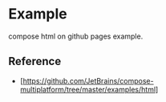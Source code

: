 # Example

compose html on github pages example.

## Reference

- [https://github.com/JetBrains/compose-multiplatform/tree/master/examples/html]
